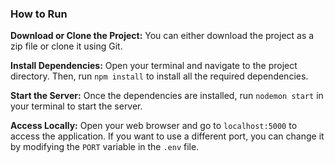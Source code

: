 <h3>How to Run</h3>
<p>
    <strong>Download or Clone the Project:</strong> You can either download the project as a zip file or clone it using Git.
</p>
<p>
    <strong>Install Dependencies:</strong> Open your terminal and navigate to the project directory. Then, run <code>npm install</code> to install all the required dependencies.
</p>
<p>
    <strong>Start the Server:</strong> Once the dependencies are installed, run <code>nodemon start</code> in your terminal to start the server.
</p>
<p>
    <strong>Access Locally:</strong> Open your web browser and go to <code>localhost:5000</code> to access the application. If you want to use a different port, you can change it by modifying the <code>PORT</code> variable in the <code>.env</code> file.
</p>
